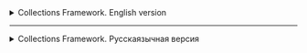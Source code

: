 <details>
<summary>Collections Framework. English version</summary>

<details>
<summary>Lesson 32. Interface Map < Key, Value > </summary>

## MAP: Essence and Features

### Introduction

MAP in Java is a data structure organized as unique "key-value" pairs, closely resembling a dictionary. It serves not only as a data structure but also as an interface in the standard Java Development Kit (JDK), supporting various implementations, including the most popular—HashMap.

### Variants

MAP in Java represents the pinnacle of the Java collections hierarchy and has been included in the standard JDK since version 1.2. Over time, as Java continues to evolve and update, this interface has been enriched with new features.

#### Key Implementations

- **HashMap**
- **LinkedHashMap**
- **TreeMap**

HashMap is most commonly used in examples and applications, and will be discussed in greater detail in subsequent sections.

### Purpose and Usage

Maps are designed for efficient data retrieval. They store information in a "key-value" format, where each key is unique and unambiguously associated with a particular value. These unique "key-value" pairs form the elements of the map.

### Method Signatures

In Java, the `java.util.Map` interface offers a set of methods for adding, retrieving, and removing elements.

### Distinctive Features of Java's Map Interface

Map interfaces in the Java Collection Framework have various implementations, each with its own unique features and level of thread-safety. The most commonly encountered type is HashMap, which is widely used in the majority of Java applications.

### Uniqueness of Map Collections

Maps are special in the sense that they do not simply extend or directly implement the collection interface. This is due to their unique way of dealing with paired "key-value" elements, as opposed to handling individual values.

### Basic Operations with Map

To work efficiently with Maps in Java, it's essential to become familiar with the methods that implement various functions. These methods will be explored further, aiding in a deeper understanding of this component.


## Creating a Map

### Introduction

In a Map, keys and values can be objects of any type. Primitive data types cannot be used due to limitations related to generics. HashMap allows for one null key and multiple null values. The order of elements is not guaranteed.

### Example

An example of creating a HashMap with integer keys and string values:

```#java
Map<Integer, String> map = new HashMap<>();
```

All subsequent methods will apply to any Map implementations, as they all implement the same interface.

### Inserting Records
To add records, the `put` method is used, which takes two arguments:
* key
* value

#### Example

```java
map.put(1, "Tyrion Lannister");
map.put(2, "Arya Stark");
map.put(3, "Ned Stark");
map.put(4, "Cersei Lannister");
```

#### Table of Map Contents

| Key | Value           |
|-----|-----------------|
| 1   | Tyrion Lannister|
| 2   | Arya Stark      |
| 3   | Ned Stark       |
| 4   | Cersei Lannister|

#### Combining Maps
To add multiple records or combine two maps, the putAll method is used.

#### Keys and Duplicates
In Map, keys must be unique. If you try to add an existing key, the put method will return the previous value or null.

Example of checking the availability of a key:
```java
if (map.containsKey(4)) {
    throw new IllegalArgumentException("Duplicate key found");
}
``` 
#### Getting Data
The `get` method is used to extract information by taking the key as an argument.
```java
String value = map.get(4);  // Cersei Lannister
```
If the key is missing, the `get` method returns `null`.
Example:
```java
String value = map.get(10);  // null
```

##### Uniqueness of Keys in Map
The keys in the Map structure must be unique. If an attempt is made to add an already existing key, the following happens:

```java
map.put(4, "Daenerys Targaryen");
```
#### Table of Map Contents
| Key | Value             |
|-----|-------------------|
| 1   | Tyrion Lannister  |
| 2   | Arya Stark        |
| 3   | Ned Stark         |
| 4   | Daenerys Targaryen|

In this case, the `put` method returns the previous key value, if any. In the absence of the previous value, `null` is returned.

#### Checking For A Key
To determine the presence of a specific key, the `containsKey` method is used.

```java
if (map.containsKey(4)) {
    throw new IllegalArgumentException("Key already exists, cannot add duplicate");
}
```
#### Checking Values
To check for the presence of a certain value in the Map, the `containsValue` method is used.

```java
boolean exists = map.containsValue("Brienne of Tarth"); // Output: false
```

This method allows you to find out whether the Map contains the specified value.

#### Removing Elements from Map
In addition to adding elements, the Map structure also supports their removal. This is a basic operation that allows you to modify the contents of the Map.

##### Remove Method
To delete an element, the `remove` method is used, which works as follows:

1. Takes the key of the element as an argument.
2. Removes the corresponding element from the Map.
3. Returns the value of the deleted element or `null`, if there was none.
```java
map.remove(3); // Deletes and returns "Ned Stark"
map.remove(3); // Deletes nothing and returns null
```

#### Getting the Map Size and Checking for Emptiness
The `size` method returns the number of elements in the Map.
```java
int size = map.size(); // Getting the size
```

The 'isEmpty` method returns a Boolean value indicating whether the collection is empty or not.
```java
boolean isEmpty = map.isEmpty(); // Checking for emptiness
```
#### Viewing Map Content
Map interfaces provide methods for viewing content:

- `keySet`: Returns the set of all keys in the Map.
- `values`: Returns a collection of all values in the Map.
- `entrySet`: Returns the set of all key-value pairs in Map.

These "views" are directly related to the main map, and changes in them are reflected on the main map and vice versa. However, adding new elements through these views is not possible.

##### Clear method
To completely clear the Map, you can use the `clear` method.

```java
map.clear(); // Clears the entire map
```

#### Full Contents Of Your Map
To demonstrate the `keySet`, `values`, and `entrySet` methods, let's first look at the current contents of your Map:
##### Table of Map Contents
| Key | Value             |
|-----|-------------------|
| 1   | Tyrion Lannister  |
| 2   | Arya Stark        |
| 3   | Ned Stark         |
| 4   | Daenerys Targaryen|

#### Using keySet, values, and entrySet

##### keySet method
The `keySet` method returns a set of all keys contained in the Map.

```java
Set<Integer> keys = map.keySet();
// keys will contain [1, 2, 3, 4]
```
##### Values method
The `values` method returns a collection of all Map values.

```java
Collection<String> values = map.values();
// values will contain ["Tyrion Lannister", "Arya Stark", "Ned Stark", "Daenerys Targaryen"]
```
##### entrySet method
The 'entrySet` method returns a set of Map.Entry objects, each of which contains a key-value pair.
```java
Set<Map.Entry<Integer, String>> entries = map.entrySet();
// entries will contain:
// 1=Tyrion Lannister, 2=Arya Stark, 3=Ned Stark, 4=Daenerys Targaryen
```
With these methods you can access keys, values or a key-value pair of your Map for further use or manipulation.

#### Iterations
Iterations on maps (mapping collections) are possible in various ways. This section presents the most common iteration methods.

##### Features of exceptions
It is worth knowing that an attempt to iterate over a null map will result in a `NullPointerException` exception.

##### Application of Foreach
The most popular method of iterating over the map is using the `foreach` loop. This method is convenient for most tasks and provides access to both keys and values.

```java
map.forEach((key, value) -> {
    System.out.println("Key: " + key + ", Value: " + value);
});
```

##### Note
Above is an example of using lambda expressions in Java 8 to iterate over the map. In this case, the developer is given the opportunity to work with both keys and values.

##### Examples of iteration without using lambda expressions

##### Iteration using for-each and the `keySet()` method

```java
for (Integer key : map.keySet()) {
    String value = map.get(key);
    System.out.println("Key: " + key + ", Value: " + value);
}
```
#### Iteration using for-each and the 'entrySet()` method

```java
for (Map.Entry<Integer, String> entry : map.entrySet()) {
    Integer key = entry.getKey();
    String value = entry.getValue();
    System.out.println("Key: " + key + ", Value: " + value);
}
```
#### Iteration using an iterator

```java
Iterator<Map.Entry<Integer, String>> iterator = map.entrySet().iterator();
while (iterator.hasNext()) {
    Map.Entry<Integer, String> entry = iterator.next();
    Integer key = entry.getKey();
    String value = entry.getValue();
    System.out.println("Key: " + key + ", Value: " + value);
}
```

### Conclusion

#### Practical advantages of using Map (Map)

1. **Quick Access and Search**: Maps provide very quick access to key data.
2. **Unique keys**: There can be no duplicate keys in maps, which ensures data accuracy.
3. **Flexibility**: Maps can be used to store key-value pairs of different types.
4. **Ordering**: Some map implementations (for example, `TreeMap`) support data ordering.
5. **Availability of useful methods**: Built-in methods for performing basic operations such as adding, deleting and searching for elements.

#### Summary table with classes and complexity of operations

| Class | `get` | `put`   | `remove` | `containsKey` | Features |
|------------|---------|---------|----------|---------------|--------------------------------------|
| `HashMap` | O(1) | O(1) | O(1) | O(1) | Unordered |
| `TreeMap` | O(log n)| O(log n)| O(log n) | O(log n) | Ordered |
| `LinkedHashMap`| O(1) | O(1) | O(1) | O(1) | Ordered by insertion order |
| `Hashtable`| O(1) | O(1) | O(1) | O(1) | Thread-safe, but deprecated |

#### Map application options in practice

1. **Caching**: Storing the results of expensive calculations for quick re-access.
2. **Dictionaries and Thesauruses**: Building dictionaries for translation or synonyms.
3. **Data Indexing**: Maps can be used to index large amounts of data.
4. **Configuration Systems**: Storing key-value pairs for program settings.
5. **Graphs and networks**: Representation of graphs or networks using a map.
</details>
</details>

------------

<details>
<summary>Collections Framework. Русскаязычная версия</summary>

<details>
<summary>Основная информация о Collections Framework</summary>

# Collections in Java

Любая группа отдельных объектов, представленных как единое целое, называется коллекцией объектов Java. В Java в JDK 1.2
определена отдельная структура под названием "Collection Framework", которая содержит все классы и интерфейсы коллекций
Java.

В Java интерфейс коллекции (`java.util.Collection`) и интерфейс `Map` (`java.util.Map`) — два основных «корневых»
интерфейса классов коллекций Java.

## Что такое фреймворк в Java?

Фреймворк — это набор классов и интерфейсов, которые предоставляют готовую архитектуру. Чтобы реализовать новую функцию
или класс, нет необходимости определять структуру. Однако оптимальный объектно-ориентированный дизайн всегда включает в
себя структуру с набором классов, в которой все классы выполняют задачи одного и того же типа.

### Необходимость в отдельной платформе сбора данных в Java

До появления Collection Framework (или до JDK 1.2) стандартными методами группировки объектов Java (или коллекций) были
Массивы или Векторы или Хеш-таблицы. Все эти коллекции не имели общего интерфейса. Таким образом, хотя основная цель
всех коллекций одна и та же, реализация всех этих коллекций определялась независимо и не имела никакой корреляции между
ними. Кроме того, пользователям очень сложно запомнить все различные методы, синтаксис и конструкторы.

### Преимущества Java Collection Framework

Поскольку отсутствие системы сбора данных привело к вышеуказанному набору недостатков, ниже приведены преимущества
системы сбора данных.

- **Последовательный API:** API имеет базовый набор интерфейсов, таких как `Set`, `List` или `Map` общий набор
  методов.

- **Уменьшает усилия по программированию:** Программисту не нужно беспокоиться о дизайне Коллекции, он может
  сосредоточиться на ее наилучшем использовании в своей программе. Таким образом, основная концепция
  объектно-ориентированного программирования (т.е. абстракции) была успешно реализована.

- **Повышает скорость и качество программы:** Повышает производительность за счет обеспечения высокопроизводительной
  реализации полезных структур данных и алгоритмов, поскольку в этом случае программисту не нужно думать о лучшей
  реализации конкретная структура данных. Он может просто использовать лучшую реализацию, чтобы значительно повысить
  производительность своего алгоритма/программы.

### Иерархия платформы сбора данных в Java

Пакет `java.util` содержит все классы и интерфейсы, необходимые платформе `collection` framework. Фреймворк `collection`
содержит интерфейс с именем `iterable` интерфейс, который позволяет легко перебирать коллекции. Этот
интерфейс расширяется за счет основного интерфейса `collection`, который выступает в качестве корня
для `collection framework`.
Все коллекции расширяют этот интерфейс, тем самым расширяя свойства итератора и методов этого интерфейса. На
следующем рисунке показана иерархия структуры сбора данных `collection framework`.

![img.png](images%2Fimg.png)

### Методы интерфейса коллекции

Этот интерфейс содержит различные методы, которые могут напрямую использоваться всеми коллекциями, реализующими этот
интерфейс:

| Метод                       | Описание                                                                        |
|-----------------------------|---------------------------------------------------------------------------------|
| `add(Object)`               | Добавляет объект в коллекцию.                                                   |
| `addAll(Collection c)`      | Добавляет все элементы из указанной коллекции в эту коллекцию.                  |
| `clear()`                   | Удаляет все элементы из этой коллекции.                                         |
| `contains(Object o)`        | Возвращает `true`, если коллекция содержит указанный элемент.                   |
| `containsAll(Collection c)` | Возвращает `true`, если коллекция содержит все элементы из указанной коллекции. |
| `equals(Object o)`          | Сравнивает указанный объект с этой коллекцией на равенство.                     |
| `hashCode()`                | Возвращает хеш-код этой коллекции.                                              |
| `isEmpty()`                 | Возвращает `true`, если коллекция не содержит элементов.                        |
| `iterator()`                | Возвращает итератор для элементов в этой коллекции.                             |
| `max()`                     | Возвращает максималь                                                            

</details>


<details>
<summary>ArrayList</summary>


# ArrayList в Java

## Введение в Интерфейс List в Java

Интерфейс `List` в Java является частью Java Collections Framework и представляет собой упорядоченную коллекцию (или
последовательность) элементов. Элементы в списке могут быть доступны и управляемы по индексам, начиная с нуля. Главное
отличие интерфейса `List` от стандартных массивов заключается в его гибкости: в отличие от массивов, размер списков
может динамически изменяться. `List` предоставляет методы для добавления, удаления и доступа к элементам, а также
позволяет выполнять поиск и сортировку данных. Этот интерфейс реализуется различными классами, такими
как `ArrayList`, `LinkedList` и другими, каждый из которых имеет свои особенности и применения. Изучение `List` и его
реализаций, особенно `ArrayList`, является фундаментальным для эффективного использования коллекций в Java.

## Введение в ArrayList

![img_1.png](images%2Fimg_1.png)

### Обзор: Что такое ArrayList и как он отличается от обычных массивов

`ArrayList` в Java — это реализация динамического массива, которая является частью Java Collections Framework. В отличие
от стандартных массивов, `ArrayList` обеспечивает возможность динамического изменения размера. Это означает, что
элементы могут быть добавлены или удалены, и размер `ArrayList` будет автоматически адаптироваться к этим
изменениям. `ArrayList` поддерживает только объектные типы данных и не может хранить примитивные типы напрямую.

### Преимущества использования ArrayList по сравнению с массивами

- **Гибкость размера**: Основное преимущество `ArrayList` перед стандартными массивами заключается в его способности
  изменять размер во время выполнения программы. Это позволяет более эффективно управлять памятью, особенно когда точное
  количество элементов заранее неизвестно.
- **Удобные методы**: `ArrayList` предоставляет множество встроенных методов для управления элементами, таких как
  добавление, удаление, поиск и сортировка, что делает его более удобным в использовании по сравнению с обычными
  массивами.
- **Автоупаковка и автораспаковка**: С `ArrayList` можно легко использовать оберточные классы для примитивных типов
  данных, такие как `Integer` и `Double`, которые автоматически упаковываются и распаковываются.

## Основы работы с ArrayList

### Создание ArrayList: Как инициализировать и использовать ArrayList

`ArrayList` можно создать несколькими способами. Самый простой способ - использовать конструктор без аргументов, который
создает пустой список. Также можно инициализировать `ArrayList` с начальной емкостью или существующей коллекцией.
Например, `ArrayList<String> list = new ArrayList<>();` создает пустой список строк.

### Основные методы: add, get, set, remove, size

- `add(Object)` - добавляет элемент в конец списка.
- `get(int index)` - возвращает элемент по указанному индексу.
- `set(int index, Object)` - заменяет элемент в указанной позиции.
- `remove(int index)` или `remove(Object)` - удаляет элемент по индексу или значению.
- `size()` - возвращает количество элементов в списке.

### Автоматическое изменение размера: Как ArrayList автоматически расширяется и сжимается

`ArrayList` автоматически увеличивает свою емкость, когда количество элементов превышает текущую емкость списка. Это
происходит благодаря перераспределению внутреннего массива. При удалении элементов размер `ArrayList` не уменьшается
автоматически, но можно вручную уменьшить размер, используя метод `trimToSize()`.

## Работа с данными в ArrayList

### Добавление элементов: Различные способы добавления элементов
- **Прямое добавление**: Использование метода `add(Object)` для добавления элемента в конец списка.
- **Добавление по индексу**: Метод `add(int index, Object element)` позволяет вставить элемент на определенную позицию в списке.

![img_2.png](images%2Fimg_2.png)

### Удаление элементов: Как и когда следует удалять элементы из списка
- **Удаление по индексу**: Метод `remove(int index)` удаляет элемент по указанному индексу.
- **Удаление по значению**: Метод `remove(Object o)` удаляет первое вхождение указанного элемента, если он присутствует в списке.

![img_3.png](images%2Fimg_3.png)

### Поиск и обновление элементов: Получение данных и изменение элементов в списке
- **Поиск элемента**: Метод `indexOf(Object o)` возвращает индекс первого вхождения элемента, `contains(Object o)` проверяет наличие элемента.
- **Обновление элемента**: Метод `set(int index, Object element)` заменяет элемент на указанной позиции.

### Перебор элементов: Использование циклов и итераторов для обхода ArrayList
- **Использование for-each цикла**: Удобный способ перебора элементов без доступа к индексу.
- **Использование итератора**: Итераторы позволяют более гибко управлять процессом перебора, включая удаление элементов во время итерации.

| Операция            | Сложность        | Описание                                     |
|---------------------|------------------|----------------------------------------------|
| `add(E e)`          | O(1) амортизированно | Добавление элемента в конец списка. Сложность может увеличиться до O(n) при расширении массива. |
| `add(int index, E element)` | O(n) | Добавление элемента в заданную позицию. Требует сдвига всех последующих элементов. |
| `get(int index)`    | O(1)             | Получение элемента по индексу.               |
| `set(int index, E element)` | O(1) | Замена элемента на заданной позиции.         |
| `remove(int index)` | O(n)             | Удаление элемента по индексу. Требует сдвига всех последующих элементов. |
| `remove(Object o)`  | O(n)             | Удаление первого вхождения указанного элемента, если он присутствует. |
| `size()`            | O(1)             | Получение размера списка.                    |
| `clear()`           | O(n)             | Удаление всех элементов из списка.           |
| `contains(Object o)`| O(n)             | Проверка наличия элемента в списке.          |
| `indexOf(Object o)` | O(n)             | Получение индекса первого вхождения элемента.|
| `lastIndexOf(Object o)` | O(n)         | Получение индекса последнего вхождения элемента. |



## Заключение: Изучение ArrayList в Java

### Обобщение ключевых моментов урока
- Мы изучили `ArrayList` — динамическую структуру данных, которая обеспечивает гибкость и удобство работы с массивами объектов в Java.
- Рассмотрели основные операции, такие как добавление, удаление, поиск и обновление элементов, а также различные способы итерации по списку.
- Узнали о преимуществах использования `ArrayList` по сравнению со стандартными массивами, включая динамическое изменение размера и более удобные методы управления данными.

</details>

<details>
<summary>LinkedList (Связанный список)</summary>

# LinkedList (Связанный список)

## Введение

### Определение связных списков

Linked List (Связный список) - это структура данных, состоящая из узлов, каждый из которых содержит данные и ссылку
(или указатель) на следующий узел в списке. Эта структура позволяет эффективно вставлять и удалять элементы
без необходимости перераспределения или реорганизации всей структуры данных, как это требуется в массивах.

### Сравнение связных списков с массивами

1. **Динамический размер**: В отличие от массивов, размер связного списка не фиксирован, и он может
   динамически увеличиваться или уменьшаться.

2. **Память**: Связные списки более эффективно используют память, так как они выделяют память под новые
   элементы по мере необходимости, в то время как массивы требуют заранее определенного количества памяти,
   даже если она не полностью используется.

3. **Время доступа к элементам**: В массивах доступ к элементу по индексу выполняется быстро, в то время
   как в связных списках для доступа к элементу необходимо пройти через список.

4. **Вставка и удаление**: Вставка и удаление элементов в связных списках обычно быстрее, чем в массивах,
   особенно если необходимо вставить или удалить элементы в начале или середине списка.

5. **Случайный доступ**: Массивы обеспечивают эффективный случайный доступ к элементам, тогда как для
   доступа к определенному элементу в связном списке требуется последовательный проход от начала или конца списка.

6. **Память на дополнительные данные**: Каждый узел в связном списке требует дополнительной памяти для
   хранения указателя на следующий или предыдущий элементы, в то время как массивы не требуют этого.

## Основные концепции

### Односвязные списки (Singly Linked Lists)

Односвязный список - это структура данных, где каждый элемент (узел) содержит данные и ссылку на следующий
узел в списке. Это самая простая форма связного списка, где проход возможен только в одном направлении - от
начала к концу:
![img_4.png](images%2Fimg_4.png)

- **Структура узла**: Каждый узел содержит два элемента - данные и ссылку на следующий узел.
- **Преимущества**: Простота реализации, эффективное использование памяти, динамичное управление размером.
- **Недостатки**: Доступ к элементам только последовательный, удаление требует доступа к предыдущему узлу.

### Двусвязные списки (Doubly Linked Lists)

Двусвязный список похож на односвязный, но каждый узел содержит ссылки как на следующий, так и на
предыдущий узлы. Это позволяет двунаправленный проход по списку:
![img_5.png](images%2Fimg_5.png)

- **Структура узла**: Каждый узел содержит данные, ссылку на следующий узел и ссылку на предыдущий узел.
- **Преимущества**: Двунаправленный доступ, более удобное удаление элементов.
- **Недостатки**: Больше занимаемой памяти из-за дополнительных ссылок, сложность реализации.

### Циклические списки (Circular Linked Lists)

Циклический список может быть односвязным или двусвязным, но в нем последний узел содержит ссылку на
первый узел, формируя замкнутый цикл. Это обеспечивает бесконечный циклический доступ к элементам:
![img_6.png](images%2Fimg_6.png)

- **Особенности**: В односвязном циклическом списке последний узел указывает на первый. В двусвязном -
  дополнительно первый узел указывает на последний.
- **Преимущества**: Позволяет бесконечно обходить элементы списка, полезно для приложений, где список
  постоянно перебирается (например, карусели).
- **Недостатки**: Необходимость дополнительной обработки при вставке и удалении для поддержания цикличности,
  легко создать бесконечный цикл при неправильной обработке.

## Примеры и практические задачи

### Реализация базовых методов для односвязного и двусвязного списка

#### Односвязный список

- **Добавление элемента в конец списка**: Проход по списку до последнего элемента, затем вставка нового узла.
- **Удаление элемента по значению**: Поиск узла с заданным значением и его удаление, при этом необходимо обновить ссылку
  предыдущего узла.
- **Поиск элемента по значению**: Последовательный проход по списку с проверкой значения каждого узла.

#### Двусвязный список

- **Добавление элемента в конец списка**: Вставка нового узла после текущего последнего узла и обновление ссылок.
- **Удаление элемента по значению**: Аналогично односвязному списку, но с обновлением предыдущей и следующей ссылок.
- **Поиск элемента по значению**: Такой же, как в односвязном списке, но с возможностью движения в обоих направлениях.

### Решение типичных задач на связные списки

#### Обращение списка

Обращение списка - это процесс изменения направления связей так, чтобы первый элемент стал последним, а последний -
первым. Это можно сделать путем последовательного переставления ссылок на узлы.

**Пример для односвязного списка:**

```java
public void reverse() {
    Node prev = null;
    Node current = head;
    Node next;
    while (current != null) {
        next = current.next;
        current.next = prev;
        prev = current;
        current = next;
    }
    head = prev;
}
```

### Поиск среднего элемента
Для нахождения среднего элемента в списке можно использовать два указателя: один перемещается с двойной скоростью, а
другой - с обычной. Когда быстрый указатель достигает конца списка, медленный будет указывать на средний элемент.

```java
public Node findMiddle() {
    Node fast = head;
    Node slow = head;
    while (fast != null && fast.next != null) {
        fast = fast.next.next;
        slow = slow.next;
    }
    return slow;
}

```

| Операция             | LinkedList | ArrayList     |
|----------------------|------------|---------------|
| Добавление в конец   | O(1)       | O(1)*         |
| Добавление в начало  | O(1)       | O(n)          |
| Добавление в середину| O(n)       | O(n)          |
| Удаление из конца    | O(1)       | O(1)*         |
| Удаление из начала   | O(1)       | O(n)          |
| Удаление из середины | O(n)       | O(n)          |
| Поиск по индексу     | O(n)       | O(1)          |
| Поиск по значению    | O(n)       | O(n)          |
| Размер списка        | O(1)       | O(1)          |

## Заключение

### Краткий обзор пройденных тем
В рамках данного урока мы охватили ключевые аспекты работы со связными списками в Java. Рассмотрены следующие темы:
- **Определение и основные концепции связных списков**: Понимание односвязных, двусвязных и циклических списков.
- **Реализация односвязного списка**: Создание класса узла, добавление, удаление и поиск элементов.
- **Реализация двусвязного списка**: Расширенная структура узла, особенности добавления и удаления элементов.
- **Практические задачи**: Обращение списка и поиск среднего элемента, для развития практических навыков работы со списками.

</details>

<details>
<summary>Set (Множества). Контракт методов `hashCode` и `equals` в Java </summary>

# Контракт методов `hashCode` и `equals` в Java

## Контракт `equals`

1. **Рефлексивность**: Объект должен быть равен самому себе.
    ```java
    x.equals(x) // должно вернуть true
    ```

2. **Симметричность**: Если `x` равно `y`, то `y` должно быть равно `x`.
    ```java
    x.equals(y) == y.equals(x) // должно быть true
    ```

3. **Транзитивность**: Если `x` равно `y` и `y` равно `z`, то `x` должно быть равно `z`.
    ```java
    if (x.equals(y) && y.equals(z)) {
        x.equals(z); // должно вернуть true
    }
    ```

4. **Консистентность**: Многократные вызовы `equals` с теми же объектами должны возвращать одинаковый результат, при условии, что информация, используемая в сравнениях на равенство, не меняется.

5. **Неравенство с `null`**: Любая не-null ссылка `x.equals(null)` должна возвращать `false`.

## Контракт `hashCode`

1. **Консистентность**: В течение одного выполнения приложения, метод должен всегда возвращать одно и то же целочисленное значение, если информация, используемая в методе `equals`, не изменилась.

2. **Если объекты равны, хеш-коды тоже должны быть равны**: Если `x.equals(y)` возвращает `true`, то `x.hashCode()` должен возвращать тот же хеш-код, что и `y.hashCode()`.

## Взаимосвязь `hashCode` и `equals`

Если два объекта считаются равными по методу `equals`, их хеш-коды также должны быть равны. Однако обратное не всегда верно: равенство хеш-кодов не гарантирует равенство объектов. Другими словами, два различных объекта могут иметь одинаковый хеш-код, что является коллизией.

Таким образом, при переопределении одного из этих методов, как правило, необходимо переопределить и другой, соблюдая указанный контракт.

# Множество (Set) в Java

## Обзор

Интерфейс `Set` находится в пакете `java.util` и расширяет интерфейс `Collection`. Это неупорядоченная коллекция объектов, в которой не могут храниться дубликаты. По сути, он реализует математическое понятие множества. Этот интерфейс содержит методы, унаследованные от интерфейса `Collection`, и добавляет функцию, которая ограничивает вставку дублирующих элементов.

Есть два основных подинтерфейса, которые расширяют интерфейс `Set`:

- `SortedSet`
- `NavigableSet`


## NavigableSet и SortedSet

На приведенной выше диаграмме интерфейс `NavigableSet` расширяет интерфейс `SortedSet`. Поскольку множество не сохраняет порядок вставки, интерфейс `NavigableSet` предоставляет реализацию для навигации по множеству. Класс, который реализует `NavigableSet`, — это `TreeSet`, являющийся реализацией самобалансирующегося дерева. Таким образом, этот интерфейс предоставляет нам способ навигации по этому дереву.

## Объявление

Интерфейс `Set` объявлен так:

```java
public interface Set<E> extends Collection<E>
```

## Создание объектов Set
Поскольку Set является интерфейсом, объекты типа `Set` создать нельзя. Нам всегда нужен класс, который расширяет этот список, чтобы создать объект. После введения обобщений в `Java 1.5` стало возможным ограничить тип объекта, который может быть сохранен в `Set`. Типобезопасное множество можно определить так:
```java
// Obj is the type of the object to be stored in Set
Set<Object> set = new HashSet<Object>();
```

## Классы, реализующие интерфейс Set в Java

| Класс         | Хранение                          | Порядок                           | Сложность операций                     | Потокобезопасность | Null-элементы                  |
|---------------|-----------------------------------|-----------------------------------|---------------------------------------|--------------------|--------------------------------|
| `HashSet`      | Хеш-таблица                       | Не сохраняет порядок               | Константное время для основных операций| Нет                | Допускает                       |
| `TreeSet`      | Красно-черное дерево              | Элементы отсортированы            | Логарифмическое время                 | Нет                | Не допускает (Java 7 и выше)    |
| `LinkedHashSet`| Хеш-таблица и двусвязный список   | Сохраняет порядок вставки          | Константное время для основных операций| Нет                | Допускает                       |

</details>


<details>
<summary> Урок 32. Инткрфейс Map < Key, Value>. </summary>

## MAP: Суть и Особенности

MAP в Java представляет собой структуру данных, организованную в форме уникальных пар "ключ-значение", и очень напоминает словарь. MAP не только является структурой данных, но и интерфейсом в стандартной Java Development Kit (JDK), поддерживающим различные реализации, включая самую популярную — HashMap.

### Введение и Разновидности

MAP в Java представляет вершину иерархии коллекций Java и включено в стандартный JDK начиная с версии 1.2. Этот интерфейс предлагает базовый набор операций для управления данными, представленными в форме "ключ-значение". С течением времени, с улучшением и обновлением Java, этот интерфейс обогащается новыми функциями.

Иерархия MAP в Java включает несколько ключевых реализаций:

- HashMap
- LinkedHashMap
- TreeMap

HashMap наиболее часто используется в примерах и приложениях, и о нем будет говориться подробнее в следующих разделах.

### Назначение и Применение

Карты (Maps) служат для эффективного поиска данных. Они хранят информацию в формате "ключ-значение", где каждый ключ является уникальным и однозначно связан с определенным значением. Такие уникальные пары "ключ-значение" и составляют элементы карты.

### Сигнатуры Основных Методов

В Java, интерфейс `java.util.Map` предлагает набор методов для добавления, извлечения и удаления элементов.

## Отличительные Характеристики Map в Java

Map интерфейсы в Java Collection Framework обладают различными реализациями, каждая с своими особенностями и уровнем потокобезопасности. Наиболее часто встречаемый тип — HashMap, который широко используется в большинстве Java-приложений.

### Уникальность Map Коллекций

Map являются особенными в том смысле, что они не просто расширяют или реализуют коллекционный интерфейс напрямую. Это связано с их особенностями работы с парными элементами "ключ-значение", в отличие от обработки индивидуальных значений.

### Основные Операции с Map

Чтобы эффективно работать с Map в Java, необходимо ознакомиться с методами, которые реализуют различные функции. Эти методы будут рассмотрены далее и помогут в дальнейшем изучении этого компонента.

#### Создание Map

В Map ключи и значения могут быть объектами любого типа. Примитивные типы данных не могут быть использованы из-за ограничений, связанных с использованием generics. HashMap позволяет иметь один нулевой ключ и множество нулевых значений. Порядок элементов не гарантирован.

Пример создания HashMap с целочисленными ключами и строковыми значениями:

```java
Map<Integer, String> map = new HashMap<>();
```

Все последующие методы будут применимы для любых реализаций Map, так как все они реализуют один и тот же интерфейс.

#### Вставка Записей
Для добавления записей используется метод put, принимающий два аргумента:
* ключ
* значение  
  Пример:

```java
map.put(1, "Tyrion Lannister");
map.put(2, "Arya Stark");
map.put(3, "Ned Stark");
map.put(4, "Cersei Lannister");
```

#### Таблица содержимого Map:
| Key | Value           |
|-----|-----------------|
| 1   | Tyrion Lannister|
| 2   | Arya Stark      |
| 3   | Ned Stark       |
| 4   | Cersei Lannister|

#### Объединение Карт
Для добавления нескольких записей или объединения двух карт используется метод `putAll`.

#### Ключи и Дубликаты
В Map ключи должны быть уникальными. Если попытаться добавить существующий ключ, метод `put` вернёт предыдущее значение или `null`.

##### Пример проверки наличия ключа:
```java
if (map.containsKey(4)) {
    throw new IllegalArgumentException("Duplicate key found");
}
```  
##### Получение Данных
Метод `get` используется для извлечения информации, принимая ключ как аргумент.

Пример:
```java
String value = map.get(4);  // Cersei Lannister
```
Если ключ отсутствует, метод `get` возвращает `null`.
```java
String value = map.get(10);  // null
```

##### Уникальность Ключей в Map
Ключи в структуре Map должны быть уникальными. В случае попытки добавления уже существующего ключа происходит следующее:


```java
map.put(4, "Daenerys Targaryen");
```
#### Таблица содеражимого Map:
| Key | Value             |
|-----|-------------------|
| 1   | Tyrion Lannister  |
| 2   | Arya Stark        |
| 3   | Ned Stark         |
| 4   | Daenerys Targaryen|

В данном случае, метод `put` возвращает предыдущее значение ключа, если таковое имеется. В отсутствие предыдущего значения возвращается `null`.

#### Проверка Наличия Ключа
Для определения наличия конкретного ключа используется метод `containsKey`.


```java
if (map.containsKey(4)) {
    throw new IllegalArgumentException("Key already exists, cannot add duplicate");
}
```

#### Проверка Значений
Для проверки наличия определенного значения в Map применяется метод `containsValue`.


```java
boolean exists = map.containsValue("Brienne of Tarth"); // Output: false
```

Этот метод позволяет узнать, содержится ли в Map заданное значение.

#### Удаление Элементов из Map
Кроме добавления элементов, в структуре Map также поддерживается их удаление. Это базовая операция, которая позволяет модифицировать содержимое Map.

##### Метод Remove
Для удаления элемента используется метод `remove`, который работает следующим образом:

1. Принимает ключ элемента как аргумент.
2. Удаляет соответствующий элемент из Map.
3. Возвращает значение удаленного элемента или `null`, если такового не было.

```java
map.remove(3); // Удаляет и возвращает "Ned Stark"
map.remove(3); // Ничего не удаляет и возвращает null
```

#### Получение Размера Map и Проверка на Пустоту
Метод `size` возвращает количество элементов в Map.

```java
int size = map.size(); // Получение размера
```
Метод `isEmpty` возвращает булево значение, указывающее, пуста ли коллекция или нет.
```java
boolean isEmpty = map.isEmpty(); // Проверка на пустоту
```
#### Просмотр Содержимого Map
Интерфейсы Map предоставляют методы для просмотра содержимого:

- `keySet`: Возвращает набор всех ключей в Map.
- `values`: Возвращает коллекцию всех значений в Map.
- `entrySet`: Возвращает набор всех пар "ключ-значение" в Map.

Эти "представления" напрямую связаны с основной картой, и изменения в них отражаются на основной карте и наоборот. Однако, добавление новых элементов через эти представления невозможно.



##### Метод Clear
Чтобы полностью очистить Map, можно использовать метод `clear`.

```java
map.clear(); // Очищает всю карту
```

#### Полное Содержимое Вашей Map
Для демонстрации методов `keySet`, `values`, и `entrySet` давайте сначала посмотрим на текущее содержимое вашей Map:

##### Таблица содержимого Map:
| Key | Value             |
|-----|-------------------|
| 1   | Tyrion Lannister  |
| 2   | Arya Stark        |
| 3   | Ned Stark         |
| 4   | Daenerys Targaryen|

#### Использование keySet, values, и entrySet

##### Метод keySet
Метод `keySet` возвращает набор всех ключей, содержащихся в Map.

```java
Set<Integer> keys = map.keySet();
// keys будет содержать [1, 2, 3, 4]
```
##### Метод values
Метод `values` возвращает коллекцию всех значений Map.

```java
Collection<String> values = map.values();
// values будет содержать ["Tyrion Lannister", "Arya Stark", "Ned Stark", "Daenerys Targaryen"]
```
##### Метод entrySet
Метод `entrySet` возвращает набор объектов Map.Entry, каждый из которых содержит пару "ключ-значение".
```java
Set<Map.Entry<Integer, String>> entries = map.entrySet();
// entries будет содержать:
// 1=Tyrion Lannister, 2=Arya Stark, 3=Ned Stark, 4=Daenerys Targaryen
```
С помощью этих методов вы можете получить доступ к ключам, значениям или паре "ключ-значение" вашей Map для дальнейшего использования или манипуляций.

#### Итерации
Итерации по мапам (mapping collections) возможны различными способами. В этом разделе представлены наиболее распространенные методы итерации.

##### Особенности исключений
Стоит знать, что попытка итерации по нулевой (null) мапе приведет к исключению `NullPointerException`.

##### Применение Foreach
Наиболее популярный метод итерации по мапе — это использование цикла `foreach`. Этот метод удобен для большинства задач и предоставляет доступ как к ключам, так и к значениям.

```java
map.forEach((key, value) -> {
System.out.println("Key: " + key + ", Value: " + value);
});
```

##### Примечание
Выше представлен пример использования лямбда-выражений в Java 8 для итерации по мапе. В этом случае разработчику предоставляется возможность работать как с ключами, так и с значениями.

##### Примеры итерации без использования лямбда-выражений

###### Итерация с использованием for-each и метода `keySet()`

```java
for (Integer key : map.keySet()) {
    String value = map.get(key);
    System.out.println("Key: " + key + ", Value: " + value);
}
```
###### Итерация с использованием for-each и метода `entrySet()`

```java
for (Map.Entry<Integer, String> entry : map.entrySet()) {
    Integer key = entry.getKey();
    String value = entry.getValue();
    System.out.println("Key: " + key + ", Value: " + value);
}
```
###### Итерация с использованием итератора

```java
Iterator<Map.Entry<Integer, String>> iterator = map.entrySet().iterator();
while (iterator.hasNext()) {
    Map.Entry<Integer, String> entry = iterator.next();
    Integer key = entry.getKey();
    String value = entry.getValue();
    System.out.println("Key: " + key + ", Value: " + value);
}
```

### Заключение

#### Практические преимущества использования мап (Map)

1. **Быстрый доступ и поиск**: Мапы предоставляют возможность очень быстрого доступа к данным по ключу.
2. **Уникальные ключи**: В мапах не может быть дубликатов ключей, что обеспечивает точность данных.
3. **Гибкость**: Мапы можно использовать для хранения пар "ключ-значение" разных типов.
4. **Упорядочение**: Некоторые реализации мап (например, `TreeMap`) поддерживают упорядочение данных.
5. **Наличие полезных методов**: Встроенные методы для выполнения основных операций, таких как добавление, удаление и поиск элементов.

#### Сводная таблица с классами и сложностью операций

| Класс      | `get`   | `put`   | `remove` | `containsKey` | Особенности                          |
|------------|---------|---------|----------|---------------|--------------------------------------|
| `HashMap`  | O(1)    | O(1)    | O(1)     | O(1)          | Неупорядоченная                      |
| `TreeMap`  | O(log n)| O(log n)| O(log n) | O(log n)      | Упорядоченная                        |
| `LinkedHashMap`| O(1) | O(1)   | O(1)     | O(1)          | Упорядоченная по порядку вставки     |
| `Hashtable`| O(1)    | O(1)    | O(1)     | O(1)          | Потокобезопасная, но устаревшая       |

#### Варианты применения мап на практике

1. **Кеширование**: Хранение результатов дорогостоящих вычислений для быстрого повторного доступа.
2. **Словари и тезаурусы**: Построение словарей для перевода или синонимов.
3. **Индексация данных**: Мапы могут быть использованы для индексации больших объемов данных.
4. **Системы конфигурации**: Хранение пар "ключ-значение" для настроек программы.
5. **Графы и сети**: Представление графов или сетей с помощью мап.
</details>
</details>


